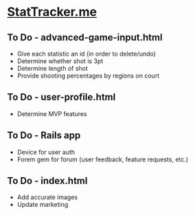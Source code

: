# [StatTracker.me](http://stattracker.me)


## To Do - advanced-game-input.html

* Give each statistic an id (in order to delete/undo)
* Determine whether shot is 3pt
* Determine length of shot
* Provide shooting percentages by regions on court


## To Do - user-profile.html

* Determine MVP features


## To Do - Rails app

* Device for user auth
* Forem gem for forum (user feedback, feature requests, etc.)


## To Do - index.html

* Add accurate images
* Update marketing